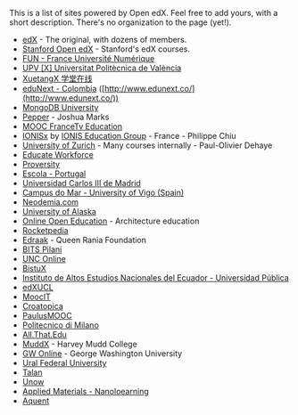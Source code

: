 This is a list of sites powered by Open edX.  Feel free to add yours, with a short description.  There's no organization to the page (yet!).

* [edX](http://edx.org) - The original, with dozens of members.
* [Stanford Open edX](https://class.stanford.edu/) - Stanford's edX courses.
* [FUN - France Université Numérique](https://www.france-universite-numerique-mooc.fr/)
* [UPV [X] Universitat Politècnica de València](http://edx.upv.es/)
* [XuetangX 学堂在线](http://www.xuetangx.com/)
* [eduNext - Colombia](http://edx.edunext.co/) ([http://www.edunext.co/](http://www.edunext.co/))
* [MongoDB University](https://education.mongodb.com/)
* [Pepper](http://pepperpd.com) - Joshua Marks
* [MOOC FranceTv Education](http://mooc.francetveducation.fr/)
* [IONISx](https://ionisx.com) by [IONIS Education Group](http://www.ionis-group.com) - France - Philippe Chiu
* [University of Zurich](http://www.edx.uzh.ch) - Many courses internally - Paul-Olivier Dehaye 
* [Educate Workforce](https://educateworkforce.com/)
* [Proversity](http://proversity.org)
* [Escola - Portugal](http://cursos.escola.org)
* [Universidad Carlos III de Madrid](http://spoc.uc3m.es)
* [Campus do Mar - University of Vigo (Spain)](http://edx.campusdomar.es)
* [Neodemia.com](https://neodemia.com)
* [University of Alaska](http://edx.alaska.edu)
* [Online Open Education](http://www.ooed.org/) - Architecture education
* [Rocketpedia](http://rocketpedia.org/)
* [Edraak](https://edraak.org/) - Queen Rania Foundation
* [BITS Pilani](http://any-learn.bits-pilani.ac.in/)
* [UNC Online](https://mooc.northcarolina.edu/)
* [BistuX](http://x.bistu.edu.cn)
* [Instituto de Altos Estudios Nacionales del Ecuador - Universidad Pública](http://upex.iaen.edu.ec)
* [edXUCL](http://edx.ucl.br/)
* [MoocIT](http://learn-moocit.fr/)
* [Croatopica](http://croatopica.net/)
* [PaulusMOOC](https://paulusmooc.org)
* [Politecnico di Milano](https://www.pok.polimi.it/)
* [All.That.Edu](http://www.allthatedu.com/)
* [MuddX](http://muddx.com) - Harvey Mudd College
* [GW Online](http://openedx.seas.gwu.edu/) - George Washington University
* [Ural Federal University](http://openedu.urfu.ru/)
* [Talan](http://universite.talan.fr)
* [Unow](http://learn.unow-mooc.org/)
* [Applied Materials - Nanoloearning](http://nano-learning.org/)
* [Aquent](http://edx-dev.aquent.com/)